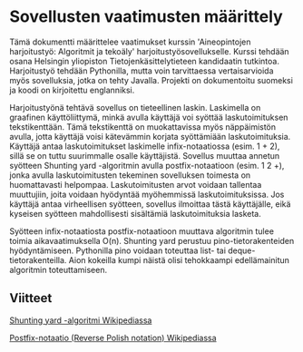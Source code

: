 # Sovellusten vaatimusten määrittely

Tämä dokumentti määrittelee vaatimukset kurssin 'Aineopintojen harjoitustyö: Algoritmit ja tekoäly' harjoitustyösovellukselle. Kurssi tehdään osana Helsingin yliopiston Tietojenkäsittelytieteen kandidaatin tutkintoa. Harjoitustyö tehdään Pythonilla, mutta voin tarvittaessa vertaisarvioida myös sovelluksia, jotka on tehty Javalla. Projekti on dokumentoitu suomeksi ja koodi on kirjoitettu englanniksi.

Harjoitustyönä tehtävä sovellus on tieteellinen laskin. Laskimella on graafinen käyttöliittymä, minkä avulla käyttäjä voi syöttää laskutoimituksen tekstikenttään. Tämä tekstikenttä on muokattavissa myös näppäimistön avulla, jotta käyttäjä voisi kätevämmin korjata syöttämiään laskutoimituksia. Käyttäjä antaa laskutoimitukset laskimelle infix-notaatiossa (esim. 1 + 2), sillä se on tuttu suurimmalle osalle käyttäjistä. Sovellus muuttaa annetun syötteen Shunting yard -algoritmin avulla postfix-notaatioon (esim. 1 2 +), jonka avulla laskutoimitusten tekeminen sovelluksen toimesta on huomattavasti helpompaa. Laskutoimitusten arvot voidaan tallentaa muuttujiin, joita voidaan hyödyntää myöhemmissä laskutoimituksissa. Jos käyttäjä antaa virheellisen syötteen, sovellus ilmoittaa tästä käyttäjälle, eikä kyseisen syötteen mahdollisesti sisältämiä laskutoimituksia lasketa.

Syötteen infix-notaatiosta postfix-notaatioon muuttava algoritmin tulee toimia aikavaatimuksella O(n). Shunting yard perustuu pino-tietorakenteiden hyödyntämiseen. Pythonilla pino voidaan toteuttaa list- tai deque-tietorakenteilla. Aion kokeilla kumpi näistä olisi tehokkaampi edellämainitun algoritmin toteuttamiseen.

## Viitteet

[Shunting yard -algoritmi Wikipediassa](https://en.wikipedia.org/wiki/Shunting_yard_algorithm)

[Postfix-notaatio (Reverse Polish notation) Wikipediassa](https://en.wikipedia.org/wiki/Reverse_Polish_notation)